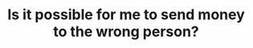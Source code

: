 ---
title: Is it possible for me to send money to the wrong person?
description: Eyowo is a digital solution that helps you achieve simple day-to-day financial transactions. To use Eyowo, simply create an account here and you’re on your way to making your first transaction in seconds. Technically, you already have an Eyowo account. Find out here!
position: 6
---